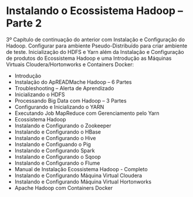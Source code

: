 # Instalando o Ecossistema Hadoop – Parte 2

3º Capítulo de continuação do anterior com Instalação e Configuração do Hadoop. Configurar para ambiente Pseudo-Distribuído para criar ambiente de teste. Inicialização do HDFS e Yarn além da Instalação e Configuração de produtos do Ecossistema Hadoop e uma Introdução as Máquinas Virtuais Cloudera/Hortonworks e Containers Docker:

<ul>
  <li>Introdução</li>
  <li>Instalação do ApREADMache Hadoop – 6 Partes</li>
  <li>Troubleshooting – Alerta de Aprendizado</li>
  <li>Inicializando o HDFS</li>
  <li>Processando Big Data com Hadoop – 3 Partes</li>
  <li>Configurando e Inicializando o YARN</li>
  <li>Executando Job MapReduce com Gerenciamento pelo Yarn</li>
  <li>Ecossistema Hadoop</li>
  <li>Instalando e Configurando o Zookeeper</li>
  <li>Instalando e Configurando o HBase</li>
  <li>Instalando e Configurando o Hive</li>
  <li>Instalando e Configuando o Pig</li>
  <li>Instalando e Configurando Spark</li>
  <li>Instalando e Configurando o Sqoop</li>
  <li>Instalando e Configurando o Flume</li>
  <li>Manual de Instalação Ecossistema Hadoop - Completo</li>
  <li>Instalando e Configurando Máquina Virtual Cloudera</li>
  <li>Instalando e Configurando Máquina Virtual Hortonworks</li>
  <li>Apache Hadoop com Containers Docker</li>
</ul>